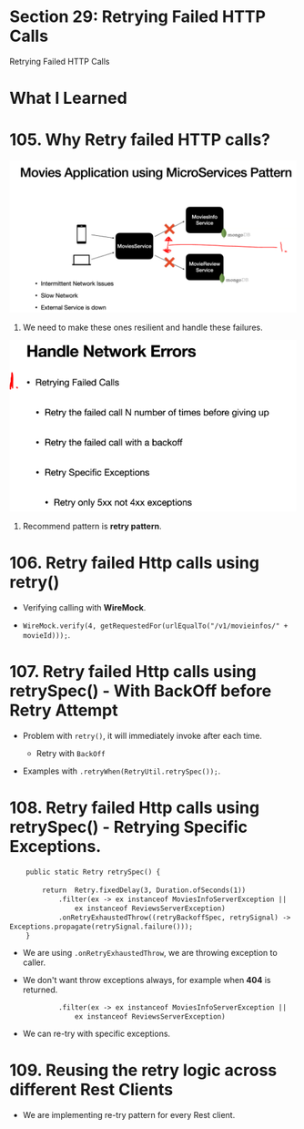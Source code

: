 # Section 29: Retrying Failed HTTP Calls

Retrying Failed HTTP Calls

# What I Learned

# 105. Why Retry failed HTTP calls?

<img src="handlingNetworkErrors.PNG" alt="reactive programming" width="700"/>

1. We need to make these ones resilient  and handle these failures.

<img src="retry.PNG" alt="reactive programming" width="700"/>

1. Recommend pattern is **retry pattern**. 

# 106. Retry failed Http calls using retry()

- Verifying calling with **WireMock**.

- `WireMock.verify(4, getRequestedFor(urlEqualTo("/v1/movieinfos/" + movieId)));`.

# 107. Retry failed Http calls using retrySpec() - With BackOff before Retry Attempt

- Problem with `retry()`, it will immediately invoke after each time.  
    - Retry with `BackOff`

- Examples with `.retryWhen(RetryUtil.retrySpec());`.


# 108. Retry failed Http calls using retrySpec() - Retrying Specific Exceptions.

```
    public static Retry retrySpec() {

        return  Retry.fixedDelay(3, Duration.ofSeconds(1))
            .filter(ex -> ex instanceof MoviesInfoServerException ||
                ex instanceof ReviewsServerException)
            .onRetryExhaustedThrow((retryBackoffSpec, retrySignal) -> Exceptions.propagate(retrySignal.failure()));
    }
```

- We are using `.onRetryExhaustedThrow`, we are throwing exception to caller.

- We don't want throw exceptions always, for example when **404** is returned.

```
            .filter(ex -> ex instanceof MoviesInfoServerException ||
                ex instanceof ReviewsServerException)
```

- We can re-try with specific exceptions.

 # 109. Reusing the retry logic across different Rest Clients

- We are implementing re-try pattern for every Rest client. 